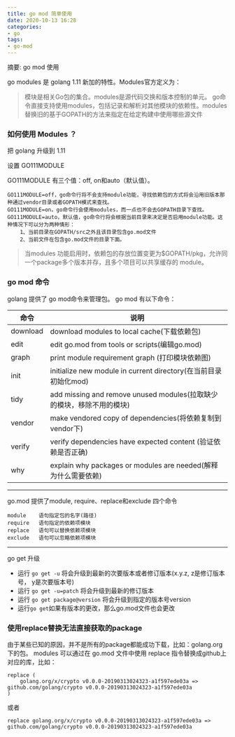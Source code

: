 ```yaml
---
title: go mod 简单使用
date: 2020-10-13 16:28
categories:
- go
tags:
- go-mod
---
```

  
  
摘要: go mod 使用
<!-- more -->


go modules 是 golang 1.11 新加的特性。Modules官方定义为：

> 模块是相关Go包的集合。modules是源代码交换和版本控制的单元。 go命令直接支持使用modules，包括记录和解析对其他模块的依赖性。modules替换旧的基于GOPATH的方法来指定在给定构建中使用哪些源文件

### 如何使用 Modules ？

把 golang 升级到 1.11

设置 GO111MODULE

GO111MODULE 有三个值：off, on和auto（默认值）。
```
GO111MODULE=off，go命令行将不会支持module功能，寻找依赖包的方式将会沿用旧版本那种通过vendor目录或者GOPATH模式来查找。
GO111MODULE=on，go命令行会使用modules，而一点也不会去GOPATH目录下查找。
GO111MODULE=auto，默认值，go命令行将会根据当前目录来决定是否启用module功能。这种情况下可以分为两种情形：
    1、当前目录在GOPATH/src之外且该目录包含go.mod文件
    2、当前文件在包含go.mod文件的目录下面。
```


> 当modules 功能启用时，依赖包的存放位置变更为$GOPATH/pkg，允许同一个package多个版本并存，且多个项目可以共享缓存的 module。


### go mod  命令
golang 提供了 go mod命令来管理包。
go mod 有以下命令：



| 命令 | 说明 | 
| ---- | ---- |
| download |  download modules to local cache(下载依赖包) |
| edit | edit go.mod from tools or scripts(编辑go.mod) |
| graph | print module requirement graph (打印模块依赖图) |
| init | initialize new module in current directory(在当前目录初始化mod) |
| tidy | add missing and remove unused modules(拉取缺少的模块，移除不用的模块) |
| vendor | make vendored copy of dependencies(将依赖复制到vendor下) |
| verify | verify dependencies have expected content (验证依赖是否正确) |
| why | explain why packages or modules are needed(解释为什么需要依赖) |

---

go.mod 提供了module, require、replace和exclude 四个命令
```
module    语句指定包的名字(路径)
require   语句指定的依赖项模块
replace   语句可以替换依赖项模块
exclude   语句可以忽略依赖项模块
```


---

go get 升级

- 运行 `go get -u`  将会升级到最新的次要版本或者修订版本(x.y.z, z是修订版本号， y是次要版本号)
- 运行 `go get -u=patch` 将会升级到最新的修订版本
- 运行 `go get package@version` 将会升级到指定的版本号version
- 运行`go get`如果有版本的更改，那么go.mod文件也会更改


### 使用replace替换无法直接获取的package
由于某些已知的原因，并不是所有的package都能成功下载，比如：golang.org下的包。
modules 可以通过在 go.mod 文件中使用 replace 指令替换成github上对应的库，比如：
```
replace (
	golang.org/x/crypto v0.0.0-20190313024323-a1f597ede03a => github.com/golang/crypto v0.0.0-20190313024323-a1f597ede03a
)
```
或者

```
replace golang.org/x/crypto v0.0.0-20190313024323-a1f597ede03a => github.com/golang/crypto v0.0.0-20190313024323-a1f597ede03a
```


